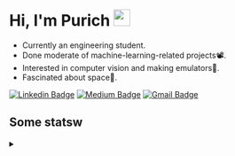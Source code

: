 <h1 align="left">Hi, I'm Purich
<img src="https://media.giphy.com/media/hvRJCLFzcasrR4ia7z/giphy.gif" width="30px"/></h1>

* Currently an engineering student.
* Done moderate of machine-learning-related projects:film_projector:.
* Interested in computer vision and making emulators:space_invader:.
* Fascinated about space:milky_way:.

[![Linkedin Badge](https://img.shields.io/badge/-Purich-blue?style=flat-square&logo=Linkedin&logoColor=white&link=https://www.linkedin.com/in/purich-siritip-16b3b3255/)](https://www.linkedin.com/in/purich-siritip-16b3b3255) [![Medium Badge](https://img.shields.io/badge/-@purich-gray?style=flat-square&labelColor=000000&logo=Medium&link=https://medium.com/@phuritsiritip)](https://medium.com/@phuritsiritip)
[![Gmail Badge](https://img.shields.io/badge/-mark.phurit@gmail.com-c14438?style=flat-square&logo=Gmail&logoColor=white&link=mailto:mark.phurit@gmail.com)](mailto:mark.phurit@gmail.com)

## Some statsw

<details>
  <summary></summary>
  
  <!--START_SECTION:waka-->
  **I'm a Night 🦉** 

  ```text
  🌞 Morning    48 commits     ██████░░░░░░░░░░░░░░░░░░░   26.97% 
  🌆 Daytime    37 commits     █████░░░░░░░░░░░░░░░░░░░░   20.79% 
  🌃 Evening    71 commits     ██████████░░░░░░░░░░░░░░░   39.89% 
  🌙 Night      22 commits     ███░░░░░░░░░░░░░░░░░░░░░░   12.36%

  ```


  📊 **This Week I Spent My Time On** 

  ```text
  💬 Programming Languages: 
  Python                   5 hrs 47 mins       ████████████████████░░░░░   81.28% 
  YAML                     47 mins             ██░░░░░░░░░░░░░░░░░░░░░░░   11.17% 
  C++                      15 mins             █░░░░░░░░░░░░░░░░░░░░░░░░   3.55% 
  Git Config               7 mins              ░░░░░░░░░░░░░░░░░░░░░░░░░   1.69% 
  XML                      4 mins              ░░░░░░░░░░░░░░░░░░░░░░░░░   1.14%

  🐱‍💻 Projects: 
  Computer Programming     5 hrs 45 mins       ████████████████████░░░░░   80.87% 
  vikimark                 50 mins             ███░░░░░░░░░░░░░░░░░░░░░░   11.72% 
  Arduino_project_final    16 mins             █░░░░░░░░░░░░░░░░░░░░░░░░   3.94% 
  Unknown Project          14 mins             ░░░░░░░░░░░░░░░░░░░░░░░░░   3.47%

  ```


  <!--END_SECTION:waka-->

  <!--START_SECTION:waka-simple-->

  ```text
  From: 19 January 2023 - To: 24 January 2023

  Total Time: 7 hrs 7 mins

  Python       5 hrs 47 mins   ████████████████████▒░░░░   81.28 %
  YAML         47 mins         ██▓░░░░░░░░░░░░░░░░░░░░░░   11.17 %
  C++          15 mins         █░░░░░░░░░░░░░░░░░░░░░░░░   03.55 %
  Git Config   7 mins          ▒░░░░░░░░░░░░░░░░░░░░░░░░   01.69 %
  XML          4 mins          ▒░░░░░░░░░░░░░░░░░░░░░░░░   01.14 %
  Markdown     2 mins          ░░░░░░░░░░░░░░░░░░░░░░░░░   00.56 %
  ```

  <!--END_SECTION:waka-simple-->

  ![Anurag's GitHub stats](https://github-readme-stats.vercel.app/api?username=vikimark&show_icons=true&theme=gruvbox_light)
  
</details>

<!--
**vikimark/vikimark** is a ✨ _special_ ✨ repository because its `README.md` (this file) appears on your GitHub profile.

Here are some ideas to get you started:

- 🔭 I’m currently working on ...
- 🌱 I’m currently learning ...
- 👯 I’m looking to collaborate on ...
- 🤔 I’m looking for help with ...
- 💬 Ask me about ...
- 📫 How to reach me: ...
- 😄 Pronouns: ...
- ⚡ Fun fact: ...
-->
